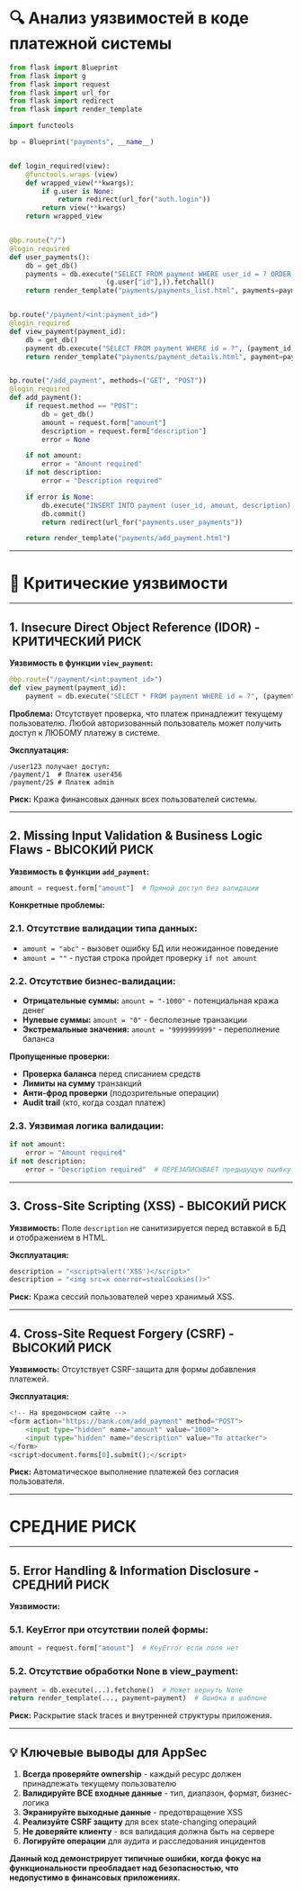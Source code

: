 # 🔍 Анализ уязвимостей в коде платежной системы

```python
from flask import Blueprint
from flask import g
from flask import request
from flask import url_for
from flask import redirect
from flask import render_template

import functools

bp = Blueprint("payments", __name__)


def login_required(view):
	@functools.wraps (view)
	def wrapped_view(**kwargs):
		if g.user is None:
			return redirect(url_for("auth.login"))
		return view(**kwargs)
	return wrapped_view


@bp.route("/")
@login_required
def user_payments(): 
	db = get_db()
	payments = db.execute("SELECT FROM payment WHERE user_id = ? ORDER BY id",
						(g.user["id"],)).fetchall()
	return render_template("payments/payments_list.html", payments=payments)


bp.route("/payment/<int:payment_id>")
@login_required
def view_payment(payment_id):
	db = get_db()
	payment db.execute("SELECT FROM payment WHERE id = ?", (payment_id,)).fetchone() 
	return render_template("payments/payment_details.html", payment=payment)


bp.route("/add_payment", methods=("GET", "POST"))
@login_required
def add_payment():
	if request.method == "POST":
		db = get_db()
		amount = request.form["amount"]
		description = request.form["description"]
		error = None

	if not amount:
		error = "Amount required"
	if not description:
		error = "Description required"

	if error is None:
		db.execute("INSERT INTO payment (user_id, amount, description) VALUES (?, ?, ?)", (g.user["id"], amount, description))
		db.commit()
		return redirect(url_for("payments.user_payments"))

	return render_template("payments/add_payment.html")
```

---
# 🚨 **Критические уязвимости**

---

## 1. **Insecure Direct Object Reference (IDOR)** - **КРИТИЧЕСКИЙ РИСК**

**Уязвимость в функции `view_payment`:**
``` python
@bp.route("/payment/<int:payment_id>")
def view_payment(payment_id):
    payment = db.execute("SELECT * FROM payment WHERE id = ?", (payment_id,)).fetchone()
```

**Проблема:** Отсутствует проверка, что платеж принадлежит текущему пользователю. Любой авторизованный пользователь может получить доступ к ЛЮБОМУ платежу в системе.

**Эксплуатация:**
```text
/user123 получает доступ:
/payment/1  # Платеж user456
/payment/25 # Платеж admin
```

**Риск:** Кража финансовых данных всех пользователей системы.

---
## 2. **Missing Input Validation & Business Logic Flaws** - **ВЫСОКИЙ РИСК**

**Уязвимость в функции `add_payment`:**
```python
amount = request.form["amount"]  # Прямой доступ без валидации
```

**Конкретные проблемы:**
### **2.1. Отсутствие валидации типа данных:**

- `amount = "abc"` - вызовет ошибку БД или неожиданное поведение
- `amount = ""` - пустая строка пройдет проверку `if not amount`

### **2.2. Отсутствие бизнес-валидации:**

- **Отрицательные суммы:** `amount = "-1000"` - потенциальная кража денег
- **Нулевые суммы:** `amount = "0"` - бесполезные транзакции
- **Экстремальные значения:** `amount = "9999999999"` - переполнение баланса

**Пропущенные проверки:**
- **Проверка баланса** перед списанием средств
- **Лимиты на сумму** транзакций
- **Анти-фрод проверки** (подозрительные операции)
- **Audit trail** (кто, когда создал платеж)
### **2.3. Уязвимая логика валидации:**

```python
if not amount:
    error = "Amount required"
if not description:
    error = "Description required"  # ПЕРЕЗАПИСЫВАЕТ предыдущую ошибку!
```

---
## 3. **Cross-Site Scripting (XSS)** - **ВЫСОКИЙ РИСК**

**Уязвимость:** Поле `description` не санитизируется перед вставкой в БД и отображением в HTML.

**Эксплуатация:**
```python
description = "<script>alert('XSS')</script>"
description = "<img src=x onerror=stealCookies()>"
```
**Риск:** Кража сессий пользователей через хранимый XSS.

---
## 4. **Cross-Site Request Forgery (CSRF)** - **ВЫСОКИЙ РИСК**

**Уязвимость:** Отсутствует CSRF-защита для формы добавления платежей.

**Эксплуатация:**
```python
<!-- На вредоносном сайте -->
<form action="https://bank.com/add_payment" method="POST">
    <input type="hidden" name="amount" value="1000">
    <input type="hidden" name="description" value="To attacker">
</form>
<script>document.forms[0].submit();</script>
```
**Риск:** Автоматическое выполнение платежей без согласия пользователя.

---

# **СРЕДНИЕ РИСК**

---
## 5. **Error Handling & Information Disclosure** - **СРЕДНИЙ РИСК**

**Уязвимости:**
### **5.1. KeyError при отсутствии полей формы:**
```python
amount = request.form["amount"]  # KeyError если поля нет
```

### **5.2. Отсутствие обработки None в view_payment:**

```python
payment = db.execute(...).fetchone()  # Может вернуть None
return render_template(..., payment=payment)  # Ошибка в шаблоне
```

**Риск:** Раскрытие stack traces и внутренней структуры приложения.

---

## 💡 **Ключевые выводы для AppSec**

1. **Всегда проверяйте ownership** - каждый ресурс должен принадлежать текущему пользователю
2. **Валидируйте ВСЕ входные данные** - тип, диапазон, формат, бизнес-логика
3. **Экранируйте выходные данные** - предотвращение XSS
4. **Реализуйте CSRF защиту** для всех state-changing операций
5. **Не доверяйте клиенту** - вся валидация должна быть на сервере
6. **Логируйте операции** для аудита и расследования инцидентов

**Данный код демонстрирует типичные ошибки, когда фокус на функциональности преобладает над безопасностью, что недопустимо в финансовых приложениях.**